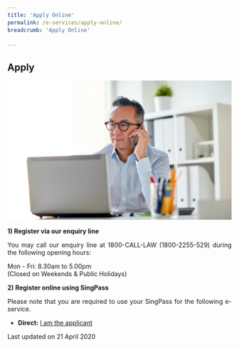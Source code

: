 ```yaml
---
title: 'Apply Online'
permalink: /e-services/apply-online/
breadcrumb: 'Apply Online'

---
```



## Apply

<div class="image"><img src="/images/1504083328552.png/" style="width:600px" title="Apply Online" alt="Apply Online"></div>

**1) Register via our enquiry line**

<p style="text-align: justify">You may call our enquiry line at 1800-CALL-LAW (1800-2255-529) during the following opening hours:</p>

Mon - Fri: 8.30am to 5.00pm<br>
(Closed on Weekends & Public Holidays)

**2) Register online using SingPass**

<p style="text-align: justify">Please note that you are required to use your SingPass for the following e-service.</p>

* **Direct:**  [I am the applicant](https://eservices.mlaw.gov.sg/cmc/mediatorsportal/direct-intake/)

<p class="right-side-updated">Last updated on 21 April 2020</p> 
